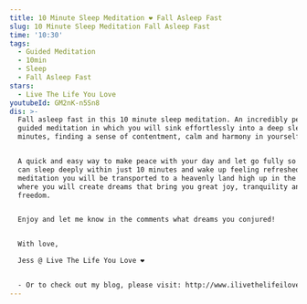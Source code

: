 ```yaml
---
title: 10 Minute Sleep Meditation ❤️ Fall Asleep Fast
slug: 10 Minute Sleep Meditation Fall Asleep Fast
time: '10:30'
tags:
  - Guided Meditation
  - 10min
  - Sleep
  - Fall Asleep Fast
stars:
  - Live The Life You Love
youtubeId: GM2nK-n5Sn8
dis: >-
  Fall asleep fast in this 10 minute sleep meditation. An incredibly peaceful
  guided meditation in which you will sink effortlessly into a deep sleep within
  minutes, finding a sense of contentment, calm and harmony in yourself.


  A quick and easy way to make peace with your day and let go fully so that you
  can sleep deeply within just 10 minutes and wake up feeling refreshed. In this
  meditation you will be transported to a heavenly land high up in the clouds
  where you will create dreams that bring you great joy, tranquility and
  freedom. 


  Enjoy and let me know in the comments what dreams you conjured!


  With love, 

  Jess @ Live The Life You Love ❤️️


  - Or to check out my blog, please visit: http://www.ilivethelifeilove.com/
---
```


